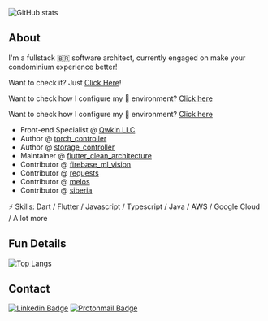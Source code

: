 ![GitHub stats](https://github-readme-stats.vercel.app/api?username=rafaelcmm&show_icons=true&count_private=true&theme=radical)

## About

I'm a fullstack 🇧🇷 software architect, currently engaged on make your condominium experience better!

Want to check it? Just [Click Here](https://www.qwkin.com)!

Want to check how I configure my  environment? [Click here](https://github.com/rafaelcmm/my-osx-env)

Want to check how I configure my 🐧 environment? [Click here](https://github.com/rafaelcmm/my-env)


- Front-end Specialist @ [Qwkin LLC](https://www.qwkin.com)
- Author @ [torch_controller](https://pub.dev/packages/torch_controller)
- Author @ [storage_controller](https://pub.dev/packages/storage_controller)
- Maintainer @ [flutter_clean_architecture](https://pub.dev/packages/flutter_clean_architecture)
- Contributor @ [firebase_ml_vision](https://pub.dev/packages/firebase_ml_vision)
- Contributor @ [requests](https://pub.dev/packages/requests)
- Contributor @ [melos](https://github.com/invertase/melos)
- Contributor @ [siberia](https://github.com/kassiano/siberia)

⚡ Skills: Dart / Flutter / Javascript / Typescript / Java / AWS / Google Cloud / A lot more

## Fun Details
[![Top Langs](https://github-readme-stats.vercel.app/api/top-langs/?username=rafaelcmm&layout=compact&show_icons=true&count_private=true&theme=radical)](https://github.com/anuraghazra/github-readme-stats)

## Contact

[![Linkedin Badge](https://img.shields.io/badge/-rafaelcmm-blue?style=flat-square&logo=Linkedin&logoColor=white&link=https://www.linkedin.com/in/rafaelcmm/)](https://www.linkedin.com/in/rafaelcmm/) [![Protonmail Badge](https://img.shields.io/badge/-rafaelcmm-black?style=flat-square&logo=ProtonMail&logoColor=white)](mailto:rafael@qwkin.io)
